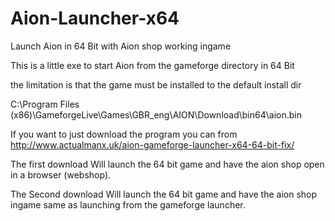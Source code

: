 Aion-Launcher-x64
=================

Launch Aion in 64 Bit with Aion shop working ingame

This is a little exe to start Aion from the gameforge directory in 64 Bit

the limitation is that the game must be installed to the default install dir

C:\Program Files (x86)\GameforgeLive\Games\GBR_eng\AION\Download\bin64\aion.bin

If you want to just download the program you can from 
http://www.actualmanx.uk/aion-gameforge-launcher-x64-64-bit-fix/

The first download 
Will launch the 64 bit game and have the aion shop open in a browser (webshop).

The Second download 
Will launch the 64 bit game and have the aion shop ingame same as launching from the gameforge launcher.

